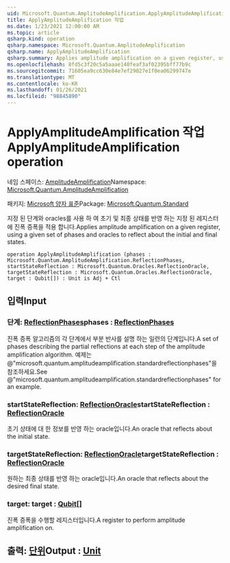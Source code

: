 ```yaml
---
uid: Microsoft.Quantum.AmplitudeAmplification.ApplyAmplitudeAmplification
title: ApplyAmplitudeAmplification 작업
ms.date: 1/23/2021 12:00:00 AM
ms.topic: article
qsharp.kind: operation
qsharp.namespace: Microsoft.Quantum.AmplitudeAmplification
qsharp.name: ApplyAmplitudeAmplification
qsharp.summary: Applies amplitude amplification on a given register, using a given set of phases and oracles to reflect about the initial and final states.
ms.openlocfilehash: 8fd5c3f20c5a5aaae140feaf3af02395bff77b9c
ms.sourcegitcommit: 71605ea9cc630e84e7ef29027e1f0ea06299747e
ms.translationtype: MT
ms.contentlocale: ko-KR
ms.lasthandoff: 01/26/2021
ms.locfileid: "98845890"
---
```

# <a name="applyamplitudeamplification-operation"></a><span data-ttu-id="465a9-102">ApplyAmplitudeAmplification 작업</span><span class="sxs-lookup"><span data-stu-id="465a9-102">ApplyAmplitudeAmplification operation</span></span>

<span data-ttu-id="465a9-103">네임 스페이스: [AmplitudeAmplification](xref:Microsoft.Quantum.AmplitudeAmplification)</span><span class="sxs-lookup"><span data-stu-id="465a9-103">Namespace: [Microsoft.Quantum.AmplitudeAmplification](xref:Microsoft.Quantum.AmplitudeAmplification)</span></span>

<span data-ttu-id="465a9-104">패키지: [Microsoft 양자 표준](https://nuget.org/packages/Microsoft.Quantum.Standard)</span><span class="sxs-lookup"><span data-stu-id="465a9-104">Package: [Microsoft.Quantum.Standard](https://nuget.org/packages/Microsoft.Quantum.Standard)</span></span>


<span data-ttu-id="465a9-105">지정 된 단계와 oracles를 사용 하 여 초기 및 최종 상태를 반영 하는 지정 된 레지스터에 진폭 증폭을 적용 합니다.</span><span class="sxs-lookup"><span data-stu-id="465a9-105">Applies amplitude amplification on a given register, using a given set of phases and oracles to reflect about the initial and final states.</span></span>

```qsharp
operation ApplyAmplitudeAmplification (phases : Microsoft.Quantum.AmplitudeAmplification.ReflectionPhases, startStateReflection : Microsoft.Quantum.Oracles.ReflectionOracle, targetStateReflection : Microsoft.Quantum.Oracles.ReflectionOracle, target : Qubit[]) : Unit is Adj + Ctl
```


## <a name="input"></a><span data-ttu-id="465a9-106">입력</span><span class="sxs-lookup"><span data-stu-id="465a9-106">Input</span></span>

### <a name="phases--reflectionphases"></a><span data-ttu-id="465a9-107">단계: [ReflectionPhases](xref:Microsoft.Quantum.AmplitudeAmplification.ReflectionPhases)</span><span class="sxs-lookup"><span data-stu-id="465a9-107">phases : [ReflectionPhases](xref:Microsoft.Quantum.AmplitudeAmplification.ReflectionPhases)</span></span>

<span data-ttu-id="465a9-108">진폭 증폭 알고리즘의 각 단계에서 부분 반사를 설명 하는 일련의 단계입니다.</span><span class="sxs-lookup"><span data-stu-id="465a9-108">A set of phases describing the partial reflections at each step of the amplitude amplification algorithm.</span></span> <span data-ttu-id="465a9-109">예제는 @"microsoft.quantum.amplitudeamplification.standardreflectionphases"을 참조하세요.</span><span class="sxs-lookup"><span data-stu-id="465a9-109">See @"microsoft.quantum.amplitudeamplification.standardreflectionphases" for an example.</span></span>


### <a name="startstatereflection--reflectionoracle"></a><span data-ttu-id="465a9-110">startStateReflection: [ReflectionOracle](xref:Microsoft.Quantum.Oracles.ReflectionOracle)</span><span class="sxs-lookup"><span data-stu-id="465a9-110">startStateReflection : [ReflectionOracle](xref:Microsoft.Quantum.Oracles.ReflectionOracle)</span></span>

<span data-ttu-id="465a9-111">초기 상태에 대 한 정보를 반영 하는 oracle입니다.</span><span class="sxs-lookup"><span data-stu-id="465a9-111">An oracle that reflects about the initial state.</span></span>


### <a name="targetstatereflection--reflectionoracle"></a><span data-ttu-id="465a9-112">targetStateReflection: [ReflectionOracle](xref:Microsoft.Quantum.Oracles.ReflectionOracle)</span><span class="sxs-lookup"><span data-stu-id="465a9-112">targetStateReflection : [ReflectionOracle](xref:Microsoft.Quantum.Oracles.ReflectionOracle)</span></span>

<span data-ttu-id="465a9-113">원하는 최종 상태를 반영 하는 oracle입니다.</span><span class="sxs-lookup"><span data-stu-id="465a9-113">An oracle that reflects about the desired final state.</span></span>


### <a name="target--qubit"></a><span data-ttu-id="465a9-114">target: [](xref:microsoft.quantum.lang-ref.qubit)</span><span class="sxs-lookup"><span data-stu-id="465a9-114">target : [Qubit](xref:microsoft.quantum.lang-ref.qubit)[]</span></span>

<span data-ttu-id="465a9-115">진폭 증폭을 수행할 레지스터입니다.</span><span class="sxs-lookup"><span data-stu-id="465a9-115">A register to perform amplitude amplification on.</span></span>



## <a name="output--unit"></a><span data-ttu-id="465a9-116">출력: [단위](xref:microsoft.quantum.lang-ref.unit)</span><span class="sxs-lookup"><span data-stu-id="465a9-116">Output : [Unit](xref:microsoft.quantum.lang-ref.unit)</span></span>

